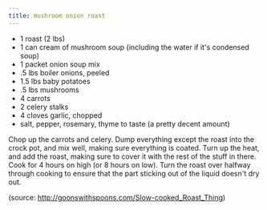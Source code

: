 ```yaml
---
title: mushroom onion roast
---
```


* 1 roast (2 lbs)
* 1 can cream of mushroom soup (including the water if it's condensed soup)
* 1 packet onion soup mix
* .5 lbs boiler onions, peeled
* 1.5 lbs baby potatoes
* .5 lbs mushrooms
* 4 carrots
* 2 celery stalks
* 4 cloves garlic, chopped
* salt, pepper, rosemary, thyme to taste (a pretty decent amount)

Chop up the carrots and celery. Dump everything except the roast into the crock
pot, and mix well, making sure everything is coated. Turn up the heat, and add
the roast, making sure to cover it with the rest of the stuff in there. Cook
for 4 hours on high (or 8 hours on low). Turn the roast over halfway through
cooking to ensure that the part sticking out of the liquid doesn't dry out.

(source: http://goonswithspoons.com/Slow-cooked_Roast_Thing)
